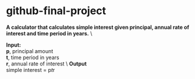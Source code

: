 # github-final-project

**A calculator that calculates simple interest given principal, annual rate of interest and time period in years.** \

**Input:** \
   **p**, principal amount \
   **t**, time period in years \
   **r**, annual rate of interest \ 
**Output** \
   simple interest = p*t*r
